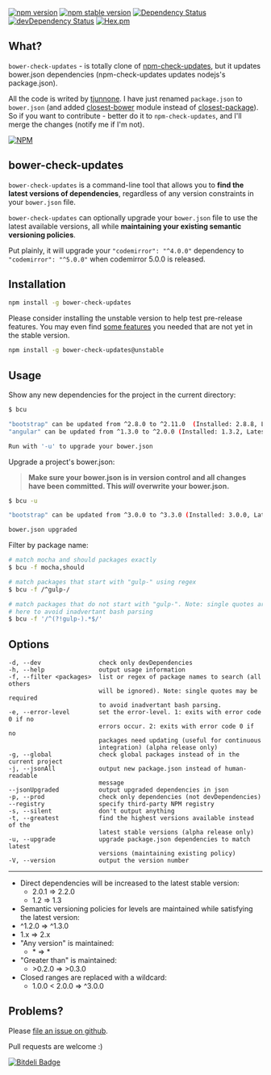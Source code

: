 [![npm version](https://badge.fury.io/js/bower-check-updates.svg)](http://badge.fury.io/js/bower-check-updates)
[![npm stable version](https://img.shields.io/npm/v/bower-check-updates.svg?label=stable)](https://npmjs.org/package/bower-check-updates) 
[![Dependency Status](https://david-dm.org/se-panfilov/bower-check-updates.svg)](https://david-dm.org/se-panfilov/bower-check-updates) 
[![devDependency Status](https://david-dm.org/se-panfilov/bower-check-updates/dev-status.svg)](https://david-dm.org/se-panfilov/bower-check-updates#info=devDependencies) 
[![Hex.pm](https://img.shields.io/hexpm/l/plug.svg)](https://github.com/se-panfilov/bower-check-updates/blob/master/LICENSE)

What?
--------------
`bower-check-updates` - is totally clone of [npm-check-updates][1], but it updates bower.json dependencies (npm-check-updates updates nodejs's package.json).

All the code is writed by [tjunnone][2]. I have just renamed `package.json` to `bower.json` (and added [closest-bower][3] module instead of [closest-package][4]). So if you want to contribute - better do it to `npm-check-updates`, and I'll merge the changes (notify me if I'm not).

[![NPM](https://nodei.co/npm/bower-check-updates.png)](https://nodei.co/npm/bower-check-updates/)

bower-check-updates
--------------

`bower-check-updates` is a command-line tool that allows you to **find the latest versions of dependencies**, regardless of any version constraints in your `bower.json` file.

`bower-check-updates` can optionally upgrade your `bower.json` file to
use the latest available versions, all while **maintaining your
existing semantic versioning policies**.

Put plainly, it will upgrade your `"codemirror": "^4.0.0"` dependency to
`"codemirror": "^5.0.0"` when codemirror 5.0.0 is released.

Installation
--------------

```sh
npm install -g bower-check-updates
```

Please consider installing the unstable version to help test pre-release features. You may even find [some features](#history) you needed that are not yet in the stable version. 

```sh
npm install -g bower-check-updates@unstable
```

Usage
--------------

Show any new dependencies for the project in the current directory:
```sh
$ bcu

"bootstrap" can be updated from ^2.8.0 to ^2.11.0  (Installed: 2.8.8, Latest: 2.11.0)
"angular" can be updated from ^1.3.0 to ^2.0.0 (Installed: 1.3.2, Latest: 2.0.0)

Run with '-u' to upgrade your bower.json
```

Upgrade a project's bower.json:

> **Make sure your bower.json is in version control and all changes have been committed. This *will* overwrite your bower.json.**

```sh
$ bcu -u

"bootstrap" can be updated from ^3.0.0 to ^3.3.0 (Installed: 3.0.0, Latest: 3.30.4)

bower.json upgraded
```

Filter by package name:
```sh
# match mocha and should packages exactly
$ bcu -f mocha,should         

# match packages that start with "gulp-" using regex
$ bcu -f /^gulp-/             

# match packages that do not start with "gulp-". Note: single quotes are required 
# here to avoid inadvertant bash parsing
$ bcu -f '/^(?!gulp-).*$/'    
```

Options
--------------
    -d, --dev                check only devDependencies
    -h, --help               output usage information
    -f, --filter <packages>  list or regex of package names to search (all others
                             will be ignored). Note: single quotes may be required 
                             to avoid inadvertant bash parsing.
    -e, --error-level        set the error-level. 1: exits with error code 0 if no  
                             errors occur. 2: exits with error code 0 if no 
                             packages need updating (useful for continuous 
                             integration) (alpha release only)
    -g, --global             check global packages instead of in the current project
    -j, --jsonAll            output new package.json instead of human-readable
                             message
    --jsonUpgraded           output upgraded dependencies in json
    -p, --prod               check only dependencies (not devDependencies)
    --registry               specify third-party NPM registry
    -s, --silent             don't output anything
    -t, --greatest           find the highest versions available instead of the 
                             latest stable versions (alpha release only)
    -u, --upgrade            upgrade package.json dependencies to match latest 
                             versions (maintaining existing policy)
    -V, --version            output the version number

--------------

- Direct dependencies will be increased to the latest stable version:
  - 2.0.1 => 2.2.0
  - 1.2 => 1.3
-  Semantic versioning policies for levels are maintained while satisfying the latest version:
  - ^1.2.0 => ^1.3.0
  - 1.x => 2.x
- "Any version" is maintained:
  - \* => \*
- "Greater than" is maintained:
  - \>0.2.0 => \>0.3.0
- Closed ranges are replaced with a wildcard:
  - 1.0.0 \< 2.0.0 => ^3.0.0

Problems?
--------------

Please [file an issue on github](https://github.com/se-panfilov/bower-check-updates/issues).

Pull requests are welcome :)

[1]: https://github.com/tjunnone/npm-check-updates
[2]: https://github.com/tjunnone
[3]: https://github.com/se-panfilov/closest-bower
[4]: https://github.com/hughsk/closest-package


[![Bitdeli Badge](https://d2weczhvl823v0.cloudfront.net/se-panfilov/bower-check-updates/trend.png)](https://bitdeli.com/free "Bitdeli Badge")

